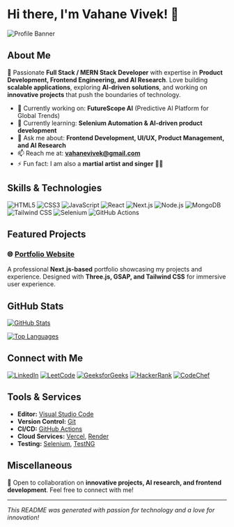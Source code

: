 # Hi there, I'm Vahane Vivek! 👋

![Profile Banner](https://unsplash.com/photos/closeup-photo-of-black-and-red-keyboard-AMssSjUaTY4)

## About Me

🚀 Passionate **Full Stack / MERN Stack Developer** with expertise in **Product Development, Frontend Engineering, and AI Research**. Love building **scalable applications**, exploring **AI-driven solutions**, and working on **innovative projects** that push the boundaries of technology.

- 🔭 Currently working on: **FutureScope AI** (Predictive AI Platform for Global Trends)
- 🌱 Currently learning: **Selenium Automation & AI-driven product development**
- 💬 Ask me about: **Frontend Development, UI/UX, Product Management, and AI Research**
- 📫 Reach me at: **vahanevivek@gmail.com**
- ⚡ Fun fact: I am also a **martial artist and singer** 🎤🥋

## Skills & Technologies

![HTML5](https://img.shields.io/badge/-HTML5-E34F26?style=flat-square&logo=html5&logoColor=white)
![CSS3](https://img.shields.io/badge/-CSS3-1572B6?style=flat-square&logo=css3)
![JavaScript](https://img.shields.io/badge/-JavaScript-F7DF1E?style=flat-square&logo=javascript&logoColor=black)
![React](https://img.shields.io/badge/-React-61DAFB?style=flat-square&logo=react)
![Next.js](https://img.shields.io/badge/-Next.js-000000?style=flat-square&logo=next.js)
![Node.js](https://img.shields.io/badge/-Node.js-339933?style=flat-square&logo=node.js)
![MongoDB](https://img.shields.io/badge/-MongoDB-47A248?style=flat-square&logo=mongodb&logoColor=white)
![Tailwind CSS](https://img.shields.io/badge/-Tailwind%20CSS-38B2AC?style=flat-square&logo=tailwind-css)
![Selenium](https://img.shields.io/badge/-Selenium-43B02A?style=flat-square&logo=selenium)
![GitHub Actions](https://img.shields.io/badge/-GitHub%20Actions-2088FF?style=flat-square&logo=github-actions)

## Featured Projects

### 🌐 [Portfolio Website](https://vahane-vivek-portfolio.vercel.app/)
A professional **Next.js-based** portfolio showcasing my projects and experience. Designed with **Three.js, GSAP, and Tailwind CSS** for immersive user experience.


## GitHub Stats

[![GitHub Stats](https://github-readme-stats.vercel.app/api?username=VIKKY0909&show_icons=true&theme=radical)](https://github.com/VIKKY0909)

[![Top Languages](https://github-readme-stats.vercel.app/api/top-langs/?username=VIKKY0909&layout=compact&theme=radical)](https://github.com/VIKKY0909)

## Connect with Me

[![LinkedIn](https://img.shields.io/badge/LinkedIn-0077B5?style=for-the-badge&logo=linkedin&logoColor=white)](https://www.linkedin.com/in/vahanevivek/)
[![LeetCode](https://img.shields.io/badge/LeetCode-FFA116?style=for-the-badge&logo=leetcode&logoColor=white)](https://leetcode.com/vahanevivek/)
[![GeeksforGeeks](https://img.shields.io/badge/GeeksforGeeks-05CC47?style=for-the-badge&logo=geeksforgeeks&logoColor=white)](https://auth.geeksforgeeks.org/user/vahanevivek/)
[![HackerRank](https://img.shields.io/badge/HackerRank-2EC866?style=for-the-badge&logo=hackerrank&logoColor=white)](https://www.hackerrank.com/vahanevivek/)
[![CodeChef](https://img.shields.io/badge/CodeChef-5B4638?style=for-the-badge&logo=codechef&logoColor=white)](https://www.codechef.com/users/vahanevivek/)

## Tools & Services

- **Editor:** [Visual Studio Code](https://code.visualstudio.com/)
- **Version Control:** [Git](https://git-scm.com/)
- **CI/CD:** [GitHub Actions](https://github.com/features/actions)
- **Cloud Services:** [Vercel](https://vercel.com/), [Render](https://render.com/)
- **Testing:** [Selenium](https://www.selenium.dev/), [TestNG](https://testng.org/doc/)

## Miscellaneous

🚀 Open to collaboration on **innovative projects, AI research, and frontend development**. Feel free to connect with me!

---

*This README was generated with passion for technology and a love for innovation!*
